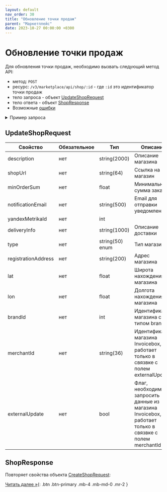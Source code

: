 ```yaml
---
layout: default
nav_order: 30
title: "Обновление точки продаж"
parent: "Маркетплейс"
date: 2023-10-27 00:00:00 +0300
---
```


# Обновление точки продаж

Для обновления точки продаж, необходимо вызвать следующий метод API:

- метод: `POST`
- ресурс: `/v3/marketplace/api/shop/:id` - где `:id` это идентификатор точки продаж
- тело запроса - объект [UpdateShopRequest](#updateshoprequest)
- тело ответа - объект [ShopResponse](#shopresponse)
- Возможные [ошибки](/docs/dictionary/error/)

<details>
  <summary>Пример запроса</summary>
<section markdown="1">
``` json
POST /v3/marketplace/api/shop
Authorization: Bearer b37c4c689295904ed21eee5d9a48d42e
Content-Type: application/json
User-Agent: MyApp 1.0
Accept: application/json
{
  "description": "Это наш тестовый магазин",
  "notificationEmail": "test@test.me",
  "jivositeId": "321314123123",
  "yandexMetrikaId": 432141251234,
  "deliveryInfo": "Когда хотим, тогда и доставляем",
  "registrationAddress": "Санкт-Петербург, улица Рубинштейна, дом 12",
  "lat": 59.931228,
  "lon": 30.345557,
  "brandId": 123,
  "merchantId": "01771534-1a57-f184-dee3-ebeb91dded76",
  "externalUpdate": true
}
```
</section>
</details>

## UpdateShopRequest

| Свойство            | Обязательное | Тип              | Описание                                                                                                  | Пример значения                                                                       |
|---------------------|--------------|------------------|-----------------------------------------------------------------------------------------------------------|---------------------------------------------------------------------------------------|
| description         | нет          | string(2000)     | Описание магазина                                                                                         | `Это наш первый тестовый магазин`                                                     |
| shopUrl             | нет          | string(64)       | Ссылка на магазин                                                                                         | `https://1694158899.expressclient.ru`                                                 |
| minOrderSum         | нет          | float            | Минимальная сумма заказа                                                                                  | 99.99                                                                                 |
| notificationEmail   | нет          | string(500)      | Email для отправки уведомлений                                                                            | `test@test.me`                                                                        |
| yandexMetrikaId     | нет          | int              |                                                                                                           | 12332134222                                                                           |
| deliveryInfo        | нет          | string(1000)     | Описание доставки                                                                                         | `Не доставляем по выходным и праздникам`                                              |
| type                | нет          | string(50) enum  | Тип магазина                                                                                              | `shop`,`marketplace`,`external`,`offline`,`brand`                                     |
| registrationAddress | нет          | string(200)      | Адрес магазина                                                                                            | `Санкт-Петербург, улица Рубинштейна, дом 12`                                          |
| lat                 | нет          | float            | Широта нахождения магазина                                                                                | 59.931228                                                                             |
| lon                 | нет          | float            | Долгота нахождения магазина                                                                               | 30.345557                                                                             |
| brandId             | нет          | int              | Идентификатор магазина с типом brand                                                                      | 123                                                                                   |
| merchantId          | нет          | string(36)       | Идентификатор магазина Invoicebox, работает только в связвке с полем externalUpdate                       | `01771534-1a57-f184-dee3-ebeb91dded76`                                                |
| externalUpdate      | нет          | bool             | Флаг, необходимо ли запросить данные из магазина Invoicebox, работает только в связвке с полем merchantId | true - получить данные из магазина по идентификатору merchantId, по-умолчанию - false |


## ShopResponse

Повторяет свойства объекта [CreateShopRequest](#createshoprequest):

[Читать далее &raquo;](/docs/marketplace/special-offer/){: .btn .btn-primary .mb-4 .mb-md-0 .mr-2 }
